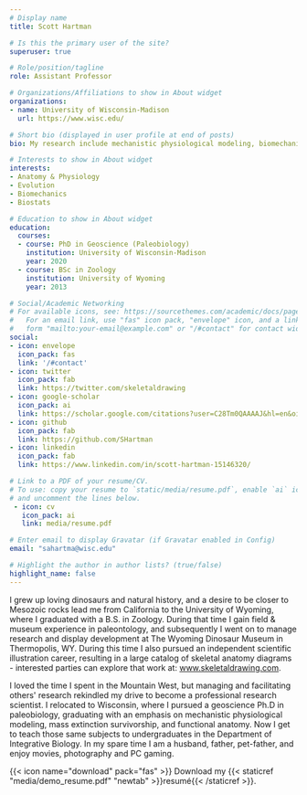 ```yaml
---
# Display name
title: Scott Hartman

# Is this the primary user of the site?
superuser: true

# Role/position/tagline
role: Assistant Professor

# Organizations/Affiliations to show in About widget
organizations:
- name: University of Wisconsin-Madison
  url: https://www.wisc.edu/

# Short bio (displayed in user profile at end of posts)
bio: My research include mechanistic physiological modeling, biomechanics, phylogenetics and macroevolutionary patterns and extinction, particularly in Mesozoic vertebrates. I am particularly interested in synthesizing the above data into understanding the life appearance and behavior of dinosaurs, of which I sometimes create rigorous anatomical diagrams.

# Interests to show in About widget
interests:
- Anatomy & Physiology
- Evolution
- Biomechanics
- Biostats

# Education to show in About widget
education:
  courses:
  - course: PhD in Geoscience (Paleobiology)
    institution: University of Wisconsin-Madison
    year: 2020
  - course: BSc in Zoology
    institution: University of Wyoming
    year: 2013

# Social/Academic Networking
# For available icons, see: https://sourcethemes.com/academic/docs/page-builder/#icons
#   For an email link, use "fas" icon pack, "envelope" icon, and a link in the
#   form "mailto:your-email@example.com" or "/#contact" for contact widget.
social:
- icon: envelope
  icon_pack: fas
  link: '/#contact'
- icon: twitter
  icon_pack: fab
  link: https://twitter.com/skeletaldrawing
- icon: google-scholar
  icon_pack: ai
  link: https://scholar.google.com/citations?user=C28Tm0QAAAAJ&hl=en&oi=ao
- icon: github
  icon_pack: fab
  link: https://github.com/SHartman
- icon: linkedin
  icon_pack: fab
  link: https://www.linkedin.com/in/scott-hartman-15146320/

# Link to a PDF of your resume/CV.
# To use: copy your resume to `static/media/resume.pdf`, enable `ai` icons in `params.toml`, 
# and uncomment the lines below.
 - icon: cv
   icon_pack: ai
   link: media/resume.pdf

# Enter email to display Gravatar (if Gravatar enabled in Config)
email: "sahartma@wisc.edu"

# Highlight the author in author lists? (true/false)
highlight_name: false
---
```


I grew up loving dinosaurs and natural history, and a desire to be closer to Mesozoic rocks lead me from California to the University of Wyoming, where I graduated with a B.S. in Zoology. During that time I gain field & museum experience in paleontology, and subsequently I went on to manage research and display development at The Wyoming Dinosaur Museum in Thermopolis, WY. During this time I also pursued an independent scientific illustration career, resulting in a large catalog of skeletal anatomy diagrams - interested parties can explore that work at: www.skeletaldrawing.com.

I loved the time I spent in the Mountain West, but managing and facilitating others' research rekindled my drive to become a professional research scientist. I relocated to Wisconsin, where I pursued a geoscience Ph.D in paleobiology, graduating with an emphasis on mechanistic physiological modeling, mass extinction survivorship, and functional anatomy. Now I get to teach those same subjects to undergraduates in the Department of Integrative Biology. In my spare time I am a husband, father, pet-father, and enjoy movies, photography and PC gaming.


{{< icon name="download" pack="fas" >}} Download my {{< staticref "media/demo_resume.pdf" "newtab" >}}resumé{{< /staticref >}}.
